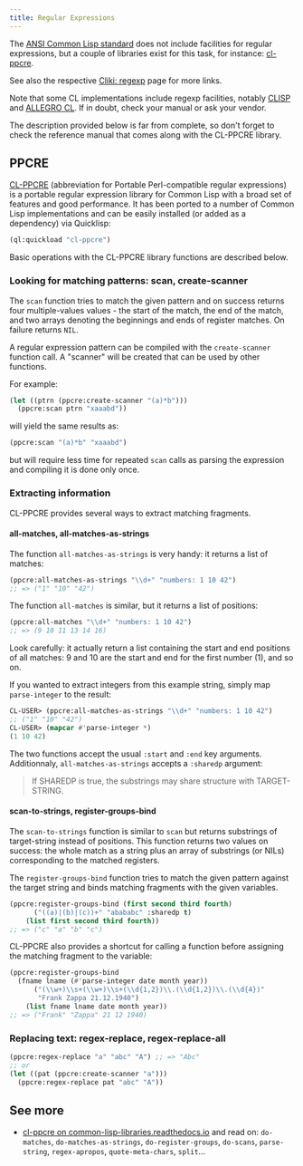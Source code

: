 ```yaml
---
title: Regular Expressions
---
```


The [ANSI Common Lisp
standard](http://www.lispworks.com/documentation/HyperSpec/index.html)
does not include facilities for regular expressions, but a couple of
libraries exist for this task, for instance:
[cl-ppcre](https://github.com/edicl/cl-ppcre).

See also the respective [Cliki:
regexp](http://www.cliki.net/Regular%20Expression) page for more
links.

Note that some CL implementations include regexp facilities, notably
[CLISP](http://clisp.sourceforge.net/impnotes.html#regexp) and
[ALLEGRO
CL](https://franz.com/support/documentation/current/doc/regexp.htm). If
in doubt, check your manual or ask your vendor.

The description provided below is far from complete, so don't forget
to check the reference manual that comes along with the CL-PPCRE
library.

## PPCRE

[CL-PPCRE](https://github.com/edicl/cl-ppcre) (abbreviation for
Portable Perl-compatible regular expressions) is a portable regular
expression library for Common Lisp with a broad set of features and
good performance. It has been ported to a number of Common Lisp
implementations and can be easily installed (or added as a dependency)
via Quicklisp:

~~~lisp
(ql:quickload "cl-ppcre")
~~~

Basic operations with the CL-PPCRE library functions are described
below.


### Looking for matching patterns: scan, create-scanner

The `scan` function tries to match the given pattern and on success
returns four multiple-values values - the start of the match, the end
of the match, and two arrays denoting the beginnings and ends of
register matches. On failure returns `NIL`.

A regular expression pattern can be compiled with the `create-scanner`
function call. A "scanner" will be created that can be used by other
functions.

For example:

~~~lisp
(let ((ptrn (ppcre:create-scanner "(a)*b")))
  (ppcre:scan ptrn "xaaabd"))
~~~

will yield the same results as:

~~~lisp
(ppcre:scan "(a)*b" "xaaabd")
~~~

but will require less time for repeated `scan` calls as parsing the
expression and compiling it is done only once.


### Extracting information

CL-PPCRE provides several ways to extract matching fragments.

#### all-matches, all-matches-as-strings

The function `all-matches-as-strings` is very handy: it returns a list of matches:

~~~lisp
(ppcre:all-matches-as-strings "\\d+" "numbers: 1 10 42")
;; => ("1" "10" "42")
~~~

The function `all-matches` is similar, but it returns a list of positions:

~~~lisp
(ppcre:all-matches "\\d+" "numbers: 1 10 42")
;; => (9 10 11 13 14 16)
~~~

Look carefully: it actually return a list containing the start and end
positions of all matches: 9 and 10 are the start and end for the first
number (1), and so on.

If you wanted to extract integers from this example string, simply map
`parse-integer` to the result:

~~~lisp
CL-USER> (ppcre:all-matches-as-strings "\\d+" "numbers: 1 10 42")
;; ("1" "10" "42")
CL-USER> (mapcar #'parse-integer *)
(1 10 42)
~~~

The two functions accept the usual `:start` and `:end` key arguments. Additionnaly, `all-matches-as-strings` accepts a `:sharedp` argument:

> If SHAREDP is true, the substrings may share structure with TARGET-STRING.

#### scan-to-strings, register-groups-bind

The `scan-to-strings` function is similar to `scan` but returns
substrings of target-string instead of positions. This function
returns two values on success: the whole match as a string plus an
array of substrings (or NILs) corresponding to the matched registers.

The `register-groups-bind` function tries to match the given pattern
against the target string and binds matching fragments with the given
variables.

~~~lisp
(ppcre:register-groups-bind (first second third fourth)
      ("((a)|(b)|(c))+" "abababc" :sharedp t)
    (list first second third fourth))
;; => ("c" "a" "b" "c")
~~~

CL-PPCRE also provides a shortcut for calling a function before
assigning the matching fragment to the variable:

~~~lisp
(ppcre:register-groups-bind
  (fname lname (#'parse-integer date month year))
      ("(\\w+)\\s+(\\w+)\\s+(\\d{1,2})\\.(\\d{1,2})\\.(\\d{4})"
       "Frank Zappa 21.12.1940")
    (list fname lname date month year))
;; => ("Frank" "Zappa" 21 12 1940)
~~~

### Replacing text: regex-replace, regex-replace-all

~~~lisp
(ppcre:regex-replace "a" "abc" "A") ;; => "Abc"
;; or
(let ((pat (ppcre:create-scanner "a")))
  (ppcre:regex-replace pat "abc" "A"))
~~~

## See more

- [cl-ppcre on common-lisp-libraries.readthedocs.io](https://common-lisp-libraries.readthedocs.io/cl-ppcre/) and read on: `do-matches`, `do-matches-as-strings`,
  `do-register-groups`, `do-scans`, `parse-string`, `regex-apropos`,
  `quote-meta-chars`, `split`…
